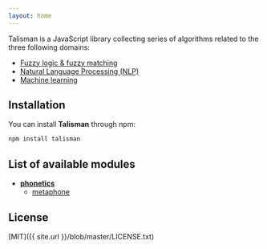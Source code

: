 ```yaml
---
layout: home
---
```


Talisman is a JavaScript library collecting series of algorithms related to the three following domains:

* [Fuzzy logic & fuzzy matching](https://en.wikipedia.org/wiki/Approximate_string_matching)
* [Natural Language Processing (NLP)](https://en.wikipedia.org/wiki/Natural_language_processing)
* [Machine learning](https://en.wikipedia.org/wiki/Machine_learning)

## Installation

You can install **Talisman** through npm:

```bash
npm install talisman
```

## List of available modules

<div class="modules-list">
  <ul>
    <li>
      <strong><a href="{{ site.baseurl }}/phonetics">phonetics</a></strong>
      <ul>
        <li><a href="{{ site.baseurl }}/phonetics#metaphone">metaphone</a></li>
      </ul>
    </li>
  </ul>
</div>

## License

[MIT]({{ site.url }}/blob/master/LICENSE.txt)
